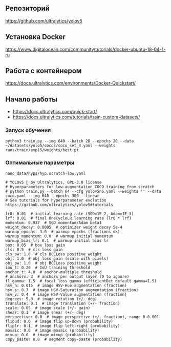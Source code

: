 ## Репозиторий 
https://github.com/ultralytics/yolov5

## Установка Docker
https://www.digitalocean.com/community/tutorials/docker-ubuntu-18-04-1-ru

## Работа с контейнером
https://docs.ultralytics.com/environments/Docker-Quickstart/

## Начало работы
- https://docs.ultralytics.com/quick-start/
- https://docs.ultralytics.com/tutorials/train-custom-datasets/


### Запуск обучения
```
python3 train.py --img 640 --batch 28 --epochs 20 --data ~/datasets/yolo5/cocos/coco_set_4.yaml --weights runs/train/exp15/weights/best.pt
```

### Оптимальные параметры
```
nano data/hyps/hyp.scratch-low.yaml
```

```
# YOLOv5 🚀 by Ultralytics, GPL-3.0 license
# Hyperparameters for low-augmentation COCO training from scratch
# python train.py --batch 64 --cfg yolov5n6.yaml --weights '' --data coco.yaml --img 640 --epochs 300 --linear
# See tutorials for hyperparameter evolution https://github.com/ultralytics/yolov5#tutorials

lr0: 0.01  # initial learning rate (SGD=1E-2, Adam=1E-3)
lrf: 0.01  # final OneCycleLR learning rate (lr0 * lrf)
momentum: 0.937  # SGD momentum/Adam beta1
weight_decay: 0.0005  # optimizer weight decay 5e-4
warmup_epochs: 3.0  # warmup epochs (fractions ok)
warmup_momentum: 0.8  # warmup initial momentum
warmup_bias_lr: 0.1  # warmup initial bias lr
box: 0.05  # box loss gain
cls: 0.5  # cls loss gain
cls_pw: 1.0  # cls BCELoss positive_weight
obj: 1.0  # obj loss gain (scale with pixels)
obj_pw: 1.0  # obj BCELoss positive_weight
iou_t: 0.20  # IoU training threshold
anchor_t: 4.0  # anchor-multiple threshold
# anchors: 3  # anchors per output layer (0 to ignore)
fl_gamma: 1.5  # focal loss gamma (efficientDet default gamma=1.5)
hsv_h: 0.015  # image HSV-Hue augmentation (fraction)
hsv_s: 0.7  # image HSV-Saturation augmentation (fraction)
hsv_v: 0.4  # image HSV-Value augmentation (fraction)
degrees: 5.0  # image rotation (+/- deg)
translate: 0.1  # image translation (+/- fraction)
scale: 0.05  # image scale (+/- gain)
shear: 0.1  # image shear (+/- deg)
perspective: 0.0  # image perspective (+/- fraction), range 0-0.001
flipud: 0.0  # image flip up-down (probability)
fliplr: 0.1  # image flip left-right (probability)
mosaic: 0.0  # image mosaic (probability)
mixup: 0.0  # image mixup (probability)
copy_paste: 0.0  # segment copy-paste (probability)

```
